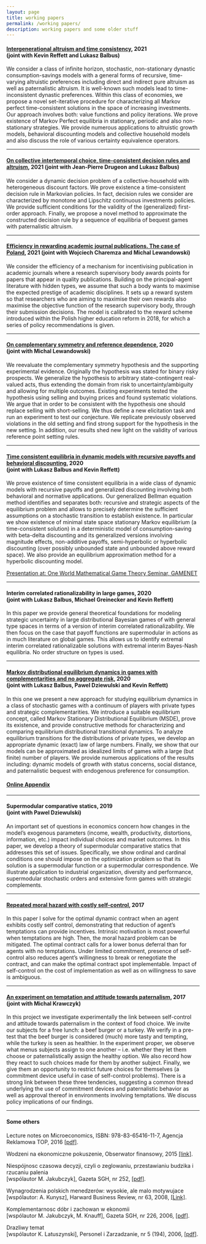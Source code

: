 ```yaml
---
layout: page
title: working papers
permalink: /working papers/
description: working papers and some older stuff
---
```


<h4 id=""><a href="/assets/pdf/TimeConsistentAltruism.pdf">Intergenerational altruism and time consistency</a>, 2021 <br /> (joint with Kevin Reffett and Lukasz Balbus)</h4>

<p>
We consider a class of infinite horizon, stochastic, non-stationary dynastic consumption-savings models with a general forms of recursive, time-
varying altruistic preferences including direct and indirect pure altruism as well as paternalistic altruism.
It is well-known such models lead to time-inconsistent dynastic preferences.
Within this class of economies, we propose a novel set-iterative procedure for characterizing all Markov perfect time-consistent solutions in the space of increasing investments.
Our approach involves both: value functions and policy iterations. We prove existence of Markov Perfect equilibria in stationary, periodic and also
non-stationary strategies. We provide numerous applications to altruistic growth models, behavioral discounting models and collective household
models and also discuss the role of various certainty equivalence operators.
<hr />

<h4 id=""><a href="/assets/pdf/BDW2021.pdf">On collective intertemporal choice, time-consistent decision rules and altruism</a>, 2021 (joint with Jean-Pierre Drugeon and Lukasz Balbus)</h4>

<p>
We consider a dynamic decision problem of a collective-household with heterogeneous discount factors. We prove existence a time-consistent decision rule in Markovian policies. In fact, decision rules we consider are characterized by monotone and Lipschitz continuous investments policies.  
We provide sufficient conditions for the validity of the (generalized) first-order approach. Finally, we propose a novel method to approximate the constructed decision rule by a sequence of equilibria of bequest games with paternalistic altruism.
<hr />

<h4 id=""><a href="/assets/pdf/Punktoza.pdf">Efficiency in rewarding academic journal publications. The case of Poland</a>, 2021 (joint with Wojciech Charemza and Michal Lewandowski)</h4>

<p>
We  consider  the  efficiency  of a mechanism  for incentivising  publication  in  academic  journals where a research supervisory body awards points for papers that appear  in quality publications. 
Building on the principal-agent literature with hidden types, we assume that such a body wants to maximise the expected prestige of academic disciplines. 
It sets up a reward system so that researchers who  are aiming to  maximise  their own rewards also maximise the  objective function  of  the research  supervisory body,  through  their  submission decisions.  
The  model  is calibrated to the reward scheme introduced within the Polish higher education reform in 2018, for which a series of policy recommendations is given.
<hr />

<h4 id=""><a href="/assets/pdf/ComplemenetarySymmetry.pdf">On complementary symmetry and reference dependence</a>, 2020 <br /> (joint with Michal Lewandowski)</h4>

<p>
We reevaluate the complementary symmetry hypothesis and the supporting experimental evidence. 
Originally the hypothesis was stated for binary risky prospects. We generalize the hypothesis to arbitrary state-contingent real-valued acts, thus extending the domain from risk to uncertainty/ambiguity and allowing for multiple outcomes. Existing experiments tested the hypothesis using selling and buying prices and found systematic violations. We argue that in order to be consistent with the hypothesis one should replace selling with short-selling. We thus define a new elicitation task and run an experiment to test our conjecture. We replicate previously observed violations in the old setting and find strong support for the hypothesis in the new setting. In addition, our results shed new light on the validity of various reference point setting rules.</p>
<hr />


<h4 id="equilibria-in-dynamic-behavioral-games-with-generalized-discounting-2020--joint-with-lukasz-balbus-and-kevin-reffett"><a href="/assets/pdf/BehavioralDiscounting.pdf">Time consistent equilibria in dynamic models with recursive
payoffs and behavioral discounting</a>, 2020 <br /> (joint with Lukasz Balbus and Kevin Reffett)</h4>

<p>
We prove existence of time consistent equilibria in a wide class of dynamic models with recursive payoffs and generalized discounting involving both behavioral and normative applications. Our generalized Bellman equation method identifies and separates both: recursive and strategic aspects of the equilibrium problem and allows to precisely determine the sufficient assumptions on a stochastic transition to establish existence. In particular we show existence of minimal state space stationary Markov equilibrium (a time-consistent solution) in a deterministic model of consumption-saving with beta-delta discounting and its generalized versions involving magnitude effects, non-additive payoffs, semi-hyperbolic or hyperbolic discounting (over possibly unbounded state and unbounded above reward space). We also provide an equilibrium approximation method for a hyperbolic discounting model. </p>
<a href="https://www.youtube.com/watch?v=St32CG27nAI">Presentation at: One World Mathematical Game Theory Seminar, GAMENET</a> 
<hr />

<h4 id="interim-correlated-rationalizability-in-large-games-2020--joint-with-lukasz-balbus-michael-greinecker-and-kevin-reffett">Interim correlated rationalizability in large games, 2020 <br /> (joint with Lukasz Balbus, Michael Greinecker and Kevin Reffett)</h4>

<p>In this paper we provide general theoretical foundations for modeling strategic uncertainty in large distributional Bayesian games of with general type spaces in terms of a version of interim correlated rationalizability. We then focus on the case that payoff functions are supermodular in actions as in much literature on global games. This allows us to identify extremal interim correlated rationalizable solutions with extremal interim Bayes-Nash equilibria. No order structure on types is used.</p>

<hr />

<h4 id="distributional-equilibria-in-dynamic-supermodular-games-with-a-measure-space-of-players-and-no-aggregate-risk-2019--joint-with-lukasz-balbus-pawel-dziewulski-and-kevin-reffett"><a href="/assets/pdf/LargeSSG2020SHORT.pdf">Markov distributional equilibrium dynamics in games
with complementarities and no aggregate risk</a>, 2020 <br /> (joint with Lukasz Balbus, Pawel Dziewulski and Kevin Reffett)</h4>

	
<p>In this one we present a new approach for studying equilibrium dynamics in a class of stochastic games with a continuum of players with private types and strategic complementarities. We introduce a suitable equilibrium concept, called Markov
Stationary Distributional Equilibrium (MSDE), prove its existence, and provide constructive methods for characterizing and comparing equilibrium distributional transitional dynamics. To analyze equilibrium transitions for the distributions of private types, we develop an appropriate dynamic (exact) law of large numbers. Finally, we show that our models can be approximated as idealized limits of games with a large (but finite) number of players. We provide numerous applications of the results including: dynamic models of growth with status concerns, social distance, and paternalistic bequest with endogenous preference for consumption.</p>

<h4 ><a href="/assets/pdf/LargeSSGOnlineAppendix.pdf">Online Appendix</a></h4>

<hr />

<h4 id="supermodular-comparative-statics-2019--joint-with-pawel-dziewulski">Supermodular comparative statics, 2019 <br /> (joint with Pawel Dziewulski)</h4>

<p>An important set of questions in economics concern how changes in the model’s exogenous parameters (income, wealth, productivity, distortions, information, etc.)
impact individual choices and market outcomes. In this paper, we develop a theory of supermodular comparative statics that addresses this set of issues. Specifically, we show ordinal and cardinal conditions one should impose on the optimization
problem so that its solution is a supermodular function or a supermodular correspondence. We illustrate application to industrial organization, diversity and performance, supermodular stochastic orders and extensive form games with strategic complements.</p>
<hr />

<h4 id="repeated-moral-hazard-with-costly-self-control-2017"><a href="/assets/pdf/DynamicGPPA.pdf">Repeated moral hazard with costly self-control</a>, 2017</h4>

<p>In this paper I solve for the optimal dynamic contract when an agent exhibits costly self control, demonstrating that reduction of agent’s temptations can provide incentives.
Intrinsic motivation is most powerful when temptations are high. Then, the moral hazard problem can be mitigated. The optimal contract calls for a lower bonus deferral than for agents with no temptations. Under limited commitment, presence of self-control also reduces agent’s willingness to break or renegotiate the contract, and can make the optimal contract spot implementable. Impact of self-control on the cost of implementation as well as on willingness to save is ambiguous.</p>

<hr />

<h4 id="an-experiment-on-temptation-and-attitude-towards-paternalism-2017--joint-with-michal-krawczyk"><a href="/assets/pdf/Submitted.pdf">An experiment on temptation and attitude towards paternalism</a>, 2017 <br /> (joint with Michal Krawczyk)</h4>

<p>In this project we investigate experimentally the link between self-control and attitude towards paternalism in the context of food choice. We invite our subjects for a free lunch: a beef burger or a turkey. We verify in a pre-test that the beef burger is considered (much) more tasty and tempting, while the turkey is seen as healthier. In the experiment proper, we observe what menus subjects assign to one another – i.e. whether they let them choose or paternalistically assign the healthy option. We also record how they react to such choices made for them by another subject. Finally, we give them an opportunity to restrict future choices for themselves (a commitment device useful in case of self-control problems). There is a strong link between these three tendencies, suggesting a common thread underlying the use of commitment devices and paternalistic behavior as well as approval thereof in environments involving temptations. We discuss policy implications of our findings.</p>

<hr />

<h4 id="some-others">Some others</h4>

<p>Lecture notes on Microeconomics, ISBN: 978-83-65416-11-7, Agencja Reklamowa TOP, 2016 <a href="/assets/pdf/LectureNotes.pdf"> [pdf]</a>.<br /></p>

<p>Wodzeni na ekonomiczne pokuszenie, Obserwator finansowy, 2015 <a href="http://www.obserwatorfinansowy.pl/tematyka/makroekonomia/wodzeni-na-ekonomiczne-pokuszenie/ "> [link]</a>.<br /></p>

<p>Niespójnosc czasowa decyzji, czyli o zeglowaniu, przestawianiu budzika i rzucaniu palenia<br />
[wspólautor M. Jakubczyk], Gazeta SGH, nr 252, <a href="/assets/pdf/SGH-2009-09.pdf"> [pdf]</a>.<br /></p>

<p>Wynagrodzenia polskich menedzerów: wysokie, ale malo motywujace<br />
[wspólautor: A. Kunysz], Harward Business Review, nr 63, 2008, <a href="https://www.hbrp.pl/a/wynagrodzenia-polskich-menedzerow-wysokie-ale-malo-motywujace/l7so7DYa">[Link]</a>.<br /></p>

<p>Komplementarnosc dóbr i zachowan w ekonomii<br /> 
[wspólautor M. Jakubczyk, M. Knauff], Gazeta SGH, nr 226, 2006, <a href="/assets/pdf/AmirGazetaSGH.pdf">[pdf]</a>.<br /></p>

<p>Drazliwy temat<br />
[wspólautor K. Latuszynski], Personel i Zarzadzanie, nr 5 (194), 2006,  <a href="/assets/pdf/	pizII.pdf">[pdf]</a>.</p>
